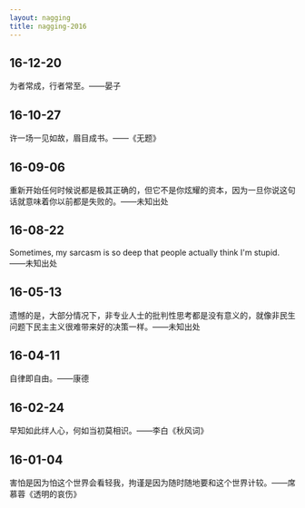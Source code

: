 ```yaml
---
layout: nagging
title: nagging-2016
---
```


## 16-12-20

为者常成，行者常至。——晏子

## 16-10-27

许一场一见如故，眉目成书。——《无题》

## 16-09-06

重新开始任何时候说都是极其正确的，但它不是你炫耀的资本，因为一旦你说这句话就意味着你以前都是失败的。——未知出处

## 16-08-22

Sometimes, my sarcasm is so deep that people actually think I'm stupid. ——未知出处

## 16-05-13

遗憾的是，大部分情况下，非专业人士的批判性思考都是没有意义的，就像非民生问题下民主主义很难带来好的决策一样。——未知出处

## 16-04-11

自律即自由。——康德

## 16-02-24

早知如此绊人心，何如当初莫相识。——李白《秋风词》

## 16-01-04

害怕是因为怕这个世界会看轻我，拘谨是因为随时随地要和这个世界计较。——席慕蓉《透明的哀伤》
